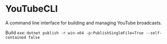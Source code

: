 # YouTubeCLI
A command line interface for building and managing YouTube broadcasts.



Build `exe`:
`dotnet publish -r win-x64 -p:PublishSingleFile=True --self-contained false`